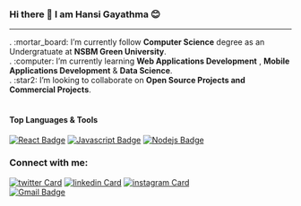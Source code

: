 ### Hi there 👋 I am Hansi Gayathma :blush:



<!--
**HansiGaya99/HansiGaya99** is a ✨ _special_ ✨ repository because its `README.md` (this file) appears on your GitHub profile.

Here are some ideas to get you started:

- 🔭 I’m currently working on ...
- 🌱 I’m currently learning ...
- 👯 I’m looking to collaborate on ...
- 🤔 I’m looking for help with ...
- 💬 Ask me about ...
- 📫 How to reach me: ...
- 😄 Pronouns: ...
- ⚡ Fun fact: ...
-->

<hr>
.  :mortar_board: I’m currently follow <b>Computer Science</b> degree as an Undergratuate at <b>NSBM Green University</b>.<br>
.  :computer: I’m currently learning <b>Web Applications Development</b> , <b>Mobile Applications Development</b> & <b>Data Science</b>.<br>
.  :star2: I’m looking to collaborate on <b>Open Source Projects and Commercial Projects</b>.<br><br>

#### Top Languages & Tools

[![React Badge](https://img.shields.io/badge/-React-61DBFB?style=for-the-badge&labelColor=black&logo=react&logoColor=61DBFB)](#) [![Javascript Badge](https://img.shields.io/badge/-Javascript-F0DB4F?style=for-the-badge&labelColor=black&logo=javascript&logoColor=F0DB4F)](#)  [![Nodejs Badge](https://img.shields.io/badge/-Nodejs-3C873A?style=for-the-badge&labelColor=black&logo=node.js&logoColor=3C873A)](#) 

### Connect with me:

[![twitter Card](https://img.icons8.com/color/28/000000/twitter.png)](https://twitter.com/HansiGayathma)
[![linkedin Card](https://img.icons8.com/color/28/000000/linkedin.png)](https://www.linkedin.com/in/hansi-gayathma-a200b31a6/)
[![instagram Card](https://img.icons8.com/fluent/28/000000/instagram-new.png)](https://www.instagram.com/hansigayathma/)<br>
[![Gmail Badge](https://img.shields.io/badge/-hansig99@gmail.com-c14438?style=flat-square&logo=Gmail&logoColor=white&link=mailto:hansig99@gmail.com)](mailto:hansigaya99@gmail.com)
<br />






